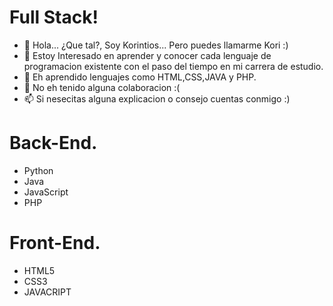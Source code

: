 # Full Stack!

- 👋 Hola... ¿Que tal?, Soy Korintios... Pero puedes llamarme Kori :)
- 👀 Estoy Interesado en aprender y conocer cada lenguaje de programacion existente con el paso del tiempo en mi carrera de estudio.
- 🌱 Eh aprendido lenguajes como HTML,CSS,JAVA y PHP.
- 💞️ No eh tenido alguna colaboracion :(
- 📫 Si nesecitas alguna explicacion o consejo cuentas conmigo :)

# Back-End.
- Python
- Java
- JavaScript
- PHP

# Front-End.
- HTML5
- CSS3
- JAVACRIPT

<!---
Korintios/Korintios is a ✨ special ✨ repository because its `README.md` (this file) appears on your GitHub profile.
You can click the Preview link to take a look at your changes.
--->
